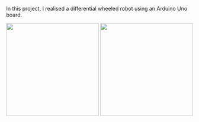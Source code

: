 In this project, I realised a differential wheeled robot using an Arduino Uno board.

<img src="https://github.com/user-attachments/assets/3489373b-20bd-42af-bc96-4463fbda25ac" width="250" />
<img src="https://github.com/user-attachments/assets/fd7ab9a1-42af-4ecb-9dc3-7204c36e8d26" width="250" />

